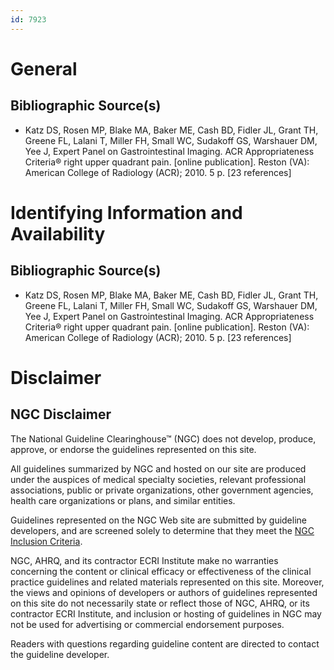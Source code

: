 ```yaml
---
id: 7923
---
```


# General

## Bibliographic Source(s)

- Katz DS, Rosen MP, Blake MA, Baker ME, Cash BD, Fidler JL, Grant TH, Greene FL, Lalani T, Miller FH, Small WC, Sudakoff GS, Warshauer DM, Yee J, Expert Panel on Gastrointestinal Imaging. ACR Appropriateness Criteria® right upper quadrant pain. [online publication]. Reston (VA): American College of Radiology (ACR); 2010. 5 p. [23 references]

# Identifying Information and Availability

## Bibliographic Source(s)

- Katz DS, Rosen MP, Blake MA, Baker ME, Cash BD, Fidler JL, Grant TH, Greene FL, Lalani T, Miller FH, Small WC, Sudakoff GS, Warshauer DM, Yee J, Expert Panel on Gastrointestinal Imaging. ACR Appropriateness Criteria® right upper quadrant pain. [online publication]. Reston (VA): American College of Radiology (ACR); 2010. 5 p. [23 references]

# Disclaimer

## NGC Disclaimer

The National Guideline Clearinghouse™ (NGC) does not develop, produce, approve, or endorse the guidelines represented on this site.

All guidelines summarized by NGC and hosted on our site are produced under the auspices of medical specialty societies, relevant professional associations, public or private organizations, other government agencies, health care organizations or plans, and similar entities.

Guidelines represented on the NGC Web site are submitted by guideline developers, and are screened solely to determine that they meet the [NGC Inclusion Criteria](/help-and-about/summaries/inclusion-criteria).

NGC, AHRQ, and its contractor ECRI Institute make no warranties concerning the content or clinical efficacy or effectiveness of the clinical practice guidelines and related materials represented on this site. Moreover, the views and opinions of developers or authors of guidelines represented on this site do not necessarily state or reflect those of NGC, AHRQ, or its contractor ECRI Institute, and inclusion or hosting of guidelines in NGC may not be used for advertising or commercial endorsement purposes.

Readers with questions regarding guideline content are directed to contact the guideline developer.

